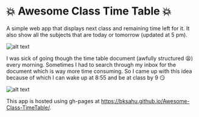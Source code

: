 #  :collision: Awesome Class Time Table  :collision:

A simple web app that displays next class and remaining time left for it. It also show all the subjects that are today or tomorrow (updated at 5 pm).

![alt text](https://raw.githubusercontent.com/bksahu/Awesome-Class-TimeTable/master/images/1.png)

I was sick of going though the time table document (awfully structured  :tired_face:) every morning. Sometimes I had to search through my inbox for the document which is way more time consuming. So I came up with this idea because of which I can wake up at 8:55 and be at class by 9  :smirk:

![alt text](https://raw.githubusercontent.com/bksahu/Awesome-Class-TimeTable/master/images/2.png)

This app is hosted using gh-pages at https://bksahu.github.io/Awesome-Class-TimeTable/.

